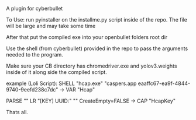 A plugin for cyberbullet

To Use: run pyinstaller on the installme.py script inside of the repo. The file will be large and may take some time

After that put the compiled exe into your openbullet folders root dir

Use the shell (from cyberbullet) provided in the repo to pass the arguments needed to the program.

Make sure your CB directory has chromedriver.exe and yolov3.weights inside of it along side the compiled script.

example (Loli Script):
SHELL "hcap.exe" "caspers.app eaaffc67-ea9f-4844-9740-9eefd238c7dc" -> VAR "Hcap" 

PARSE "<Hcap>" LR "[KEY] UUID:" "" CreateEmpty=FALSE -> CAP "HcapKey" 
  
Thats all.
